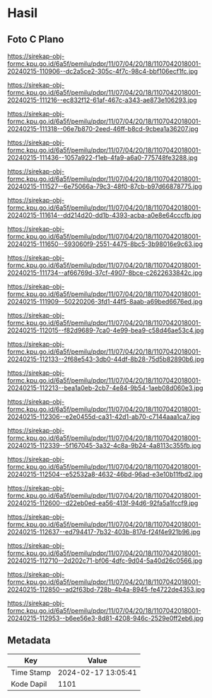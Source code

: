 # Hasil

## Foto C Plano

https://sirekap-obj-formc.kpu.go.id/6a5f/pemilu/pdpr/11/07/04/20/18/1107042018001-20240215-110906--dc2a5ce2-305c-4f7c-98c4-bbf106ecf1fc.jpg

https://sirekap-obj-formc.kpu.go.id/6a5f/pemilu/pdpr/11/07/04/20/18/1107042018001-20240215-111216--ec832f12-61af-467c-a343-ae873e106293.jpg

https://sirekap-obj-formc.kpu.go.id/6a5f/pemilu/pdpr/11/07/04/20/18/1107042018001-20240215-111318--06e7b870-2eed-46ff-b8cd-9cbea1a36207.jpg

https://sirekap-obj-formc.kpu.go.id/6a5f/pemilu/pdpr/11/07/04/20/18/1107042018001-20240215-111436--1057a922-f1eb-4fa9-a6a0-775748fe3288.jpg

https://sirekap-obj-formc.kpu.go.id/6a5f/pemilu/pdpr/11/07/04/20/18/1107042018001-20240215-111527--6e75066a-79c3-48f0-87cb-b97d66878775.jpg

https://sirekap-obj-formc.kpu.go.id/6a5f/pemilu/pdpr/11/07/04/20/18/1107042018001-20240215-111614--dd214d20-dd1b-4393-acba-a0e8e64cccfb.jpg

https://sirekap-obj-formc.kpu.go.id/6a5f/pemilu/pdpr/11/07/04/20/18/1107042018001-20240215-111650--593060f9-2551-4475-8bc5-3b98016e9c63.jpg

https://sirekap-obj-formc.kpu.go.id/6a5f/pemilu/pdpr/11/07/04/20/18/1107042018001-20240215-111734--af66769d-37cf-4907-8bce-c2622633842c.jpg

https://sirekap-obj-formc.kpu.go.id/6a5f/pemilu/pdpr/11/07/04/20/18/1107042018001-20240215-111909--50220206-3fd1-44f5-8aab-a69bed6676ed.jpg

https://sirekap-obj-formc.kpu.go.id/6a5f/pemilu/pdpr/11/07/04/20/18/1107042018001-20240215-112015--f82d9689-7ca0-4e99-bea9-c58d46ae53c4.jpg

https://sirekap-obj-formc.kpu.go.id/6a5f/pemilu/pdpr/11/07/04/20/18/1107042018001-20240215-112133--2f68e543-3db0-44df-8b28-75d5b82890b6.jpg

https://sirekap-obj-formc.kpu.go.id/6a5f/pemilu/pdpr/11/07/04/20/18/1107042018001-20240215-112213--bea1a0eb-2cb7-4e84-9b54-1aeb08d060e3.jpg

https://sirekap-obj-formc.kpu.go.id/6a5f/pemilu/pdpr/11/07/04/20/18/1107042018001-20240215-112306--e2e0455d-ca31-42d1-ab70-c7144aaa1ca7.jpg

https://sirekap-obj-formc.kpu.go.id/6a5f/pemilu/pdpr/11/07/04/20/18/1107042018001-20240215-112339--5f167045-3a32-4c8a-9b24-4a8113c355fb.jpg

https://sirekap-obj-formc.kpu.go.id/6a5f/pemilu/pdpr/11/07/04/20/18/1107042018001-20240215-112504--e52532a8-4632-46bd-96ad-e3e10b11fbd2.jpg

https://sirekap-obj-formc.kpu.go.id/6a5f/pemilu/pdpr/11/07/04/20/18/1107042018001-20240215-112600--d22eb0ed-ea56-413f-94d6-92fa5a1fccf9.jpg

https://sirekap-obj-formc.kpu.go.id/6a5f/pemilu/pdpr/11/07/04/20/18/1107042018001-20240215-112637--ed794417-7b32-403b-817d-f24f4e921b96.jpg

https://sirekap-obj-formc.kpu.go.id/6a5f/pemilu/pdpr/11/07/04/20/18/1107042018001-20240215-112710--2d202c71-bf06-4dfc-9d04-5a40d26c0566.jpg

https://sirekap-obj-formc.kpu.go.id/6a5f/pemilu/pdpr/11/07/04/20/18/1107042018001-20240215-112850--ad2f63bd-728b-4b4a-8945-fe4722de4353.jpg

https://sirekap-obj-formc.kpu.go.id/6a5f/pemilu/pdpr/11/07/04/20/18/1107042018001-20240215-112953--b6ee56e3-8d81-4208-946c-2529e0ff2eb6.jpg


## Metadata

| Key        | Value               |
| ---------- | ------------------- |
| Time Stamp | 2024-02-17 13:05:41 |
| Kode Dapil | 1101                |



